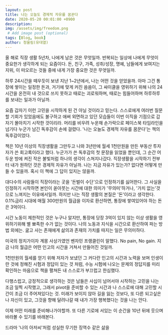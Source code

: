 ```yaml
---
layout: post
title: 나는 오늘도 경제적 자유를 꿈꾼다
date: 2020-05-20 00:01:00 +0900
description:
img: /assets/img/freedom.png
 # Add image post (optional)
tags: [Blog, book]
author: 청울림(유대열)
---
```


올 해로 직장 생활 5년차, 나에게 남은 것은 무엇일까. 
반복되는 일상에 나에게 무엇이 중요한가 생각하게 되는 요즘이다. 돈, 친구, 가족, 성취/성장, 명예, 남들에게 보여지는 지위, 이 떠오르는 것들 중에 내게 가장 중요한 것은 무엇일까. 

하루 24시간을 떼우듯이 보낸 지난 1~2년에서, 나는 어떤 것을 얻었을까. 아마 그건 통장에 쌓이는 일정한 돈과, 거기에 맞게 커진 씀씀이, 그 싸이클을 영위하기 위해 나의 24시간을 온전히 내 것으로 쓰지 못하고 때로는 괴로워하며, 때로는 힘들어하며 하루하루를 보내는 일과가 아닐까.

요즘 갑자기 이런 고민을 시작하게 된 건 아닐 것이라고 믿는다. 스스로에게 여러번 질문할 기회가 있었음에도 불구하고 애써 외면하고 있던 모습들이 이번 이직을 기점으로 갑자기 몰아치기 시작한 것이리라. 머리를 비우려 누운채 손가락으로 페이스북 타임라인을 넘기다 누군가 남긴 독후감이 손에 걸렸다. '나는 오늘도 경제적 자유를 꿈꾼다'는 책의 독후감이었다.

책은 10년 이상의 직장생활을 그만두고 나와 3년만에 월세 1천만원을 만든 부동산 투자자가 쓴 회고록이라고 했다. 누군가가 쓴 독후감의 첫 문장을 읽었을 뿐인데, 그 순간 어두운 방에 켜진 작은 불빛처럼 하나의 생각이 스쳐지나갔다. 직장생활을 시작하기 전부터 내가 원하던 것은 경제적 자유가 아닐까. 나는 지금 자유가 있는가? 없다면 어떻게 만들 수 있을까. 혹시 이 책에 그 답이 있지는 않을까. 

대다수의 사람들이 직장이라는 곳을 '돈벌이 수단'으로 인정하기를 싫어한다. 그 사실을 인정하기 시작하면 본인이 쏟아붓는 시간에 대한 의미가 '무의미'하거나, '가치 없는'것으로 느껴지는 이유에서일까. 하지만 나는 직장 생활의 본질은 '돈'이라고 생각한다. 0.1%금리 시대에 매월 300만원의 월급을 이자로 환산하면, 통장에 쌓여있어야 하는 돈은 3억이다. 

시간 노동이 제한적인 것은 누구나 알지만, 통장에 당장 3억이 있지 않는 이상 생활을 영위하기위해 별 뾰족한 수가 없는 것이다. 나의 노동과 지식을 시간으로 환산하여 파는 방법 외에는. 굶고 사는 존재에게 삶의과 존재의 가치를 따지는 일은 무의미하다. 

미국의 정치가이자 계몽 사상가였언 벤자민 프랭클린이 말했다. No pain, No gain.
지금 나의 월급은 어떤 인고의 시간을 거쳐서 만들어진 것일까.

1천만원의 월세를 얻기 위해 저자가 보냈던 그 커다란 인고의 시간과 노력을 보며 인생이란 것에 정해진 시험과 정답이 있는 것 처럼, 수능 시험에 나오는 문제의 정답지를 미리 확인하는 마음으로 책을 펼쳐든 내 스스로가 부끄럽고 한심했다. 

다행스럽고, 긍정적으로 생각하는 것은 남들은 사십이 넘어서야 시작하는 고민을 나는 조금 일찍 시작했고, 그래서 pivot을 준비할 수 있는 시간과 나 스스로에 대해 고민할 시간이 조금 더 주어져있다는 것. 미래가 보이지 않아 길을 잃는 것보다, 또 다른 되고싶은 나 자신이 있고, 그것을 향해 달려나갈 때 내가 가장 행복했다는 것을 나는 안다. 

이제 어떤 미래를 준비해나가야할까. 또 다른 기로에 서있는 이 순간을 10년 뒤에 웃으며 바라볼 수 있기를 바래본다. 










드라마 '나의 아저씨'처럼 성실한 무기한 징역수 같은 삶을 